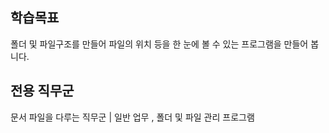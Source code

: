 ## 학습목표
폴더 및 파일구조를 만들어 파일의 위치 등을 한 눈에 볼 수 있는 프로그램을 만들어 봅니다.

## 전용 직무군
문서 파일을 다루는 직무군 | 일반 업무 , 폴더 및 파일 관리 프로그램